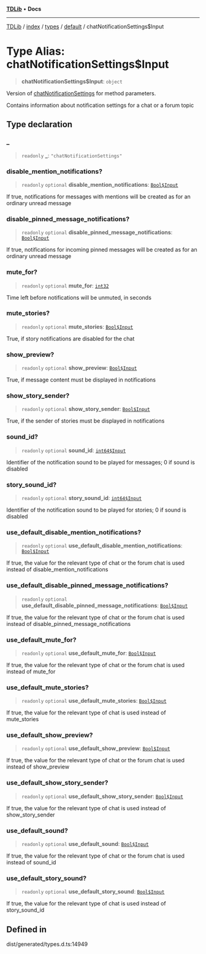 [**TDLib**](../../../../../../README.md) • **Docs**

***

[TDLib](../../../../../../modules.md) / [index](../../../../../README.md) / [types](../../../README.md) / [default](../README.md) / chatNotificationSettings$Input

# Type Alias: chatNotificationSettings$Input

> **chatNotificationSettings$Input**: `object`

Version of [chatNotificationSettings](chatNotificationSettings-1.md) for method parameters.

Contains information about notification settings for a chat or a forum topic

## Type declaration

### \_

> `readonly` **\_**: `"chatNotificationSettings"`

### disable\_mention\_notifications?

> `readonly` `optional` **disable\_mention\_notifications**: [`Bool$Input`](Bool$Input.md)

If true, notifications for messages with mentions will be created as for an ordinary unread message

### disable\_pinned\_message\_notifications?

> `readonly` `optional` **disable\_pinned\_message\_notifications**: [`Bool$Input`](Bool$Input.md)

If true, notifications for incoming pinned messages will be created as for an ordinary unread message

### mute\_for?

> `readonly` `optional` **mute\_for**: [`int32`](int32-1.md)

Time left before notifications will be unmuted, in seconds

### mute\_stories?

> `readonly` `optional` **mute\_stories**: [`Bool$Input`](Bool$Input.md)

True, if story notifications are disabled for the chat

### show\_preview?

> `readonly` `optional` **show\_preview**: [`Bool$Input`](Bool$Input.md)

True, if message content must be displayed in notifications

### show\_story\_sender?

> `readonly` `optional` **show\_story\_sender**: [`Bool$Input`](Bool$Input.md)

True, if the sender of stories must be displayed in notifications

### sound\_id?

> `readonly` `optional` **sound\_id**: [`int64$Input`](int64$Input-1.md)

Identifier of the notification sound to be played for messages; 0 if sound is disabled

### story\_sound\_id?

> `readonly` `optional` **story\_sound\_id**: [`int64$Input`](int64$Input-1.md)

Identifier of the notification sound to be played for stories; 0 if sound is disabled

### use\_default\_disable\_mention\_notifications?

> `readonly` `optional` **use\_default\_disable\_mention\_notifications**: [`Bool$Input`](Bool$Input.md)

If true, the value for the relevant type of chat or the forum chat is used instead of disable_mention_notifications

### use\_default\_disable\_pinned\_message\_notifications?

> `readonly` `optional` **use\_default\_disable\_pinned\_message\_notifications**: [`Bool$Input`](Bool$Input.md)

If true, the value for the relevant type of chat or the forum chat is used instead of disable_pinned_message_notifications

### use\_default\_mute\_for?

> `readonly` `optional` **use\_default\_mute\_for**: [`Bool$Input`](Bool$Input.md)

If true, the value for the relevant type of chat or the forum chat is used instead of mute_for

### use\_default\_mute\_stories?

> `readonly` `optional` **use\_default\_mute\_stories**: [`Bool$Input`](Bool$Input.md)

If true, the value for the relevant type of chat is used instead of mute_stories

### use\_default\_show\_preview?

> `readonly` `optional` **use\_default\_show\_preview**: [`Bool$Input`](Bool$Input.md)

If true, the value for the relevant type of chat or the forum chat is used instead of show_preview

### use\_default\_show\_story\_sender?

> `readonly` `optional` **use\_default\_show\_story\_sender**: [`Bool$Input`](Bool$Input.md)

If true, the value for the relevant type of chat is used instead of show_story_sender

### use\_default\_sound?

> `readonly` `optional` **use\_default\_sound**: [`Bool$Input`](Bool$Input.md)

If true, the value for the relevant type of chat or the forum chat is used instead of sound_id

### use\_default\_story\_sound?

> `readonly` `optional` **use\_default\_story\_sound**: [`Bool$Input`](Bool$Input.md)

If true, the value for the relevant type of chat is used instead of story_sound_id

## Defined in

dist/generated/types.d.ts:14949
